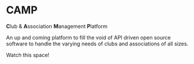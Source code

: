 # CAMP

**C**lub &amp; **A**ssociation **M**anagement **P**latform

An up and coming platform to fill the void of API driven open source software to handle the varying needs of clubs and associations of all sizes.

Watch this space!

